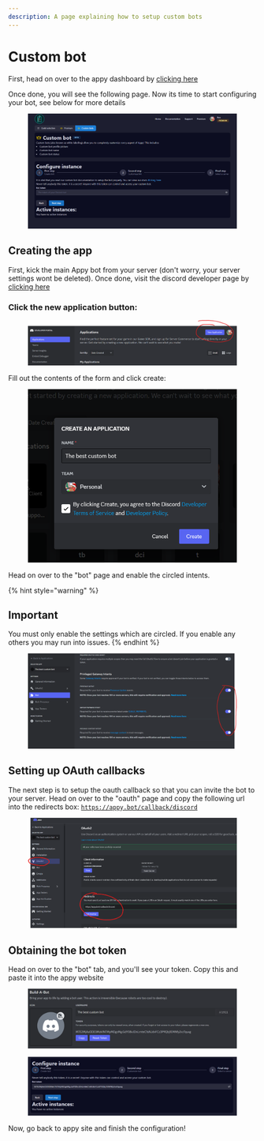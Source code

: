 ```yaml
---
description: A page explaining how to setup custom bots
---
```


# Custom bot

First, head on over to the appy dashboard by [clicking here](https://appybot.xyz/dashboard?selected=customInstance)

Once done, you will see the following page. Now its time to start configuring your bot, see below for more details

<figure><img src="../../.gitbook/assets/image (11).png" alt=""><figcaption></figcaption></figure>

## Creating the app

First, kick the main Appy bot from your server (don't worry, your server settings wont be deleted). Once done, visit the discord developer page by [clicking here](https://discord.com/developers/applications)

### Click the new application button:

<figure><img src="../../.gitbook/assets/image (5) (1).png" alt=""><figcaption></figcaption></figure>

Fill out the contents of the form and click create:

<figure><img src="../../.gitbook/assets/image (9).png" alt=""><figcaption></figcaption></figure>

Head on over to the "bot" page and enable the circled intents.

{% hint style="warning" %}
## Important

You must only enable the settings which are circled. If you enable any others you may run into issues.
{% endhint %}

<figure><img src="../../.gitbook/assets/image (10).png" alt=""><figcaption></figcaption></figure>

## Setting up OAuth callbacks

The next step is to setup the oauth callback so that you can invite the bot to your server. Head on over to the "oauth" page and copy the following url into the redirects box: [`https://appy.bot/callback/discord`](https://appybot.xyz/callback/discord)&#x20;

<figure><img src="../../.gitbook/assets/image (25).png" alt=""><figcaption></figcaption></figure>

## Obtaining the bot token

Head on over to the "bot" tab, and you'll see your token. Copy this and paste it into the appy website

<figure><img src="../../.gitbook/assets/image (13).png" alt=""><figcaption></figcaption></figure>

<figure><img src="../../.gitbook/assets/image (14).png" alt=""><figcaption></figcaption></figure>

Now, go back to appy site and finish the configuration!
